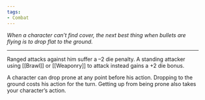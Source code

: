 ```yaml
---
tags:
- Combat
---
```


_When a character can’t find cover, the next best thing when bullets are flying is to drop flat to the ground._

---

Ranged attacks against him suffer a –2 die penalty. A standing attacker using [[Brawl]] or [[Weaponry]] to attack instead gains a +2 die bonus.

A character can drop prone at any point before his action. Dropping to the ground costs his action for the turn. Getting up from being prone also takes your character’s action.